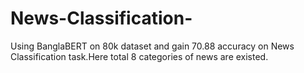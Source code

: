 # News-Classification-
Using BanglaBERT on 80k dataset and gain 70.88 accuracy on News Classification task.Here total 8 categories of news are existed.
